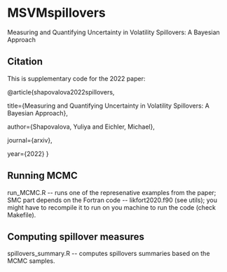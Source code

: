# MSVMspillovers

Measuring and Quantifying Uncertainty in Volatility Spillovers: A Bayesian Approach

## Citation

This is supplementary code for the 2022 paper:

@article{shapovalova2022spillovers,

  title={Measuring and Quantifying Uncertainty in Volatility Spillovers: A Bayesian Approach},
  
  author={Shapovalova, Yuliya and Eichler, Michael},
  
  journal={arxiv},
  
  year={2022}
}

## Running MCMC

run_MCMC.R -- runs one of the represenative examples from the paper; SMC part depends on the Fortran code -- likfort2020.f90 (see utils); you might have to recompile it to run on you machine to run the code (check Makefile). 

## Computing spillover measures

spillovers_summary.R -- computes spillovers summaries based on the MCMC samples.

